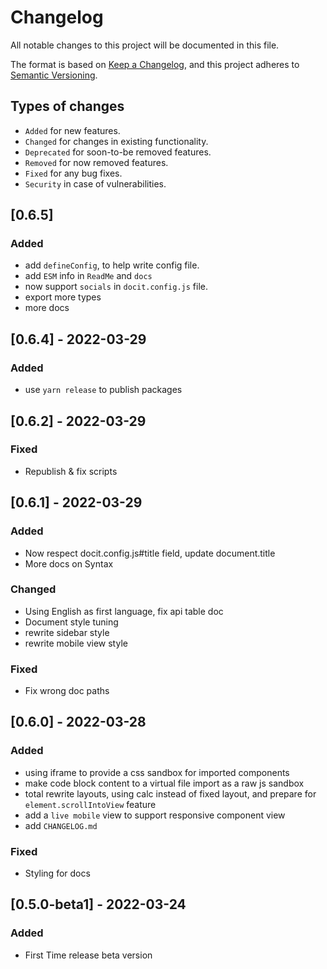 # Changelog
All notable changes to this project will be documented in this file.

The format is based on [Keep a Changelog](https://keepachangelog.com/en/1.0.0/),
and this project adheres to [Semantic Versioning](https://semver.org/spec/v2.0.0.html).

## Types of changes
- `Added` for new features.
- `Changed` for changes in existing functionality.
- `Deprecated` for soon-to-be removed features.
- `Removed` for now removed features.
- `Fixed` for any bug fixes.
- `Security` in case of vulnerabilities.

## [0.6.5]

### Added
- add `defineConfig`, to help write config file.
- add `ESM` info in `ReadMe` and `docs`
- now support `socials` in `docit.config.js` file.
- export more types
- more docs


## [0.6.4] - 2022-03-29

### Added
- use `yarn release` to publish packages

## [0.6.2] - 2022-03-29

### Fixed
- Republish & fix scripts


## [0.6.1] - 2022-03-29

### Added

- Now respect docit.config.js#title field, update document.title
- More docs on Syntax

### Changed
- Using English as first language, fix api table doc
- Document style tuning
- rewrite sidebar style
- rewrite mobile view style

### Fixed
- Fix wrong doc paths




## [0.6.0] - 2022-03-28

### Added

- using iframe to provide a css sandbox for imported components
- make code block content to a virtual file import as a raw js sandbox
- total rewrite layouts, using calc instead of fixed layout, and prepare for `element.scrollIntoView` feature
- add a `live mobile` view to support responsive component view
- add `CHANGELOG.md`

### Fixed

- Styling for docs

## [0.5.0-beta1] - 2022-03-24

### Added
- First Time release beta version